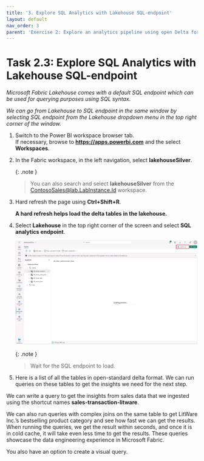 ```yaml
---
title: '3. Explore SQL Analytics with Lakehouse SQL-endpoint'
layout: default
nav_order: 3
parent: 'Exercise 2: Explore an analytics pipeline using open Delta format and Azure Databricks Delta Live Tables'
---
```


# Task 2.3: Explore SQL Analytics with Lakehouse SQL-endpoint

*Microsoft Fabric Lakehouse comes with a default SQL endpoint which can be used for querying purposes using SQL syntax.*

*We can go from Lakehouse to SQL endpoint in the same window by selecting SQL endpoint from the Lakehouse dropdown menu in the top right corner of the window.*

1. Switch to the Power BI workspace browser tab.  
	If necessary, browse to **https://apps.powerbi.com** and the select **Workspaces**.

1. In the Fabric workspace, in the left navigation, select **lakehouseSilver**.

	{: .note }
 	>You can also search and select **lakehouseSilver** from the ContosoSales@lab.LabInstance.Id workspace.

2. Hard refresh the page using **Ctrl+Shift+R**. 

	**A hard refresh helps load the delta tables in the lakehouse.**

3. Select **Lakehouse** in the top right corner of the screen and select **SQL analytics endpoint**.

	![l3nk445m.png](../media/instructions249094/l3nk445m.png)

	{: .note }
 	>Wait for the SQL endpoint to load.

4. Here is a list of all the tables in open-standard delta format. We can run queries on these tables to get the insights we need for the next step.

We can write a query to get the insights from sales data that we ingested using the shortcut names **sales-transaction-litware**.

We can also run queries with complex joins on the same table to get LitWare Inc.’s bestselling product category and see how fast we can get the results. When running the queries, we get the result within seconds, and once it is in cold cache, it will take even less time to get the results. These queries showcase the data engineering experience in Microsoft Fabric.

You also have an option to create a visual query.

